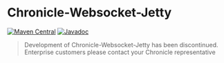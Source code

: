 # Chronicle-Websocket-Jetty

[![Maven Central](https://maven-badges.herokuapp.com/maven-central/net.openhft/chronicle-websocket-jetty/badge.svg)](https://maven-badges.herokuapp.com/maven-central/net.openhft/chronicle-websocket-jetty)
[![Javadoc](https://javadoc.io/badge2/net.openhft/chronicle-websocket-jetty/javadoc.svg)](https://javadoc.io/doc/net.openhft/chronicle-websocket-jetty)

> Development of Chronicle-Websocket-Jetty has been discontinued. Enterprise customers please contact your Chronicle representative


